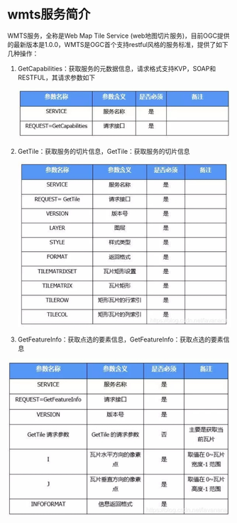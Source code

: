 # wmts服务简介
WMTS服务，全称是Web Map Tile Service (web地图切片服务)，目前OGC提供的最新版本是1.0.0，WMTS是OGC首个支持restful风格的服务标准，提供了如下几种操作：

1. GetCapabilities：获取服务的元数据信息，请求格式支持KVP，SOAP和RESTFUL，其请求参数如下

   ![wmts-capabilityjpg](..\assets\wmts-capabilityjpg.jpg)

2. GetTile：获取服务的切片信息，GetTile：获取服务的切片信息

   ![wmts-title](..\assets\wmts-title.jpg)

3. GetFeatureInfo：获取点选的要素信息，GetFeatureInfo：获取点选的要素信息

![wmts-feature](..\assets\wmts-feature.jpg)